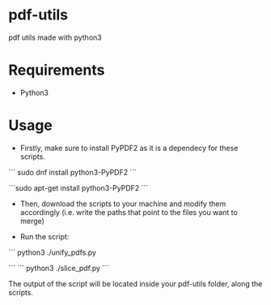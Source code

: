 # pdf-utils
pdf utils made with python3

# Requirements

- Python3

# Usage

- Firstly, make sure to install PyPDF2 as it is a dependecy for these scripts.

´´´
sudo dnf install python3-PyPDF2
´´´

´´´sudo apt-get install python3-PyPDF2
´´´

- Then, download the scripts to your machine and modify them accordingly (i.e. write the paths that point to the files you want to merge)

- Run the script:

´´´
python3 ./unify_pdfs.py

´´´
´´´
python3 ./slice_pdf.py
´´´

The output of the script will be located inside your pdf-utils folder, along the scripts.
